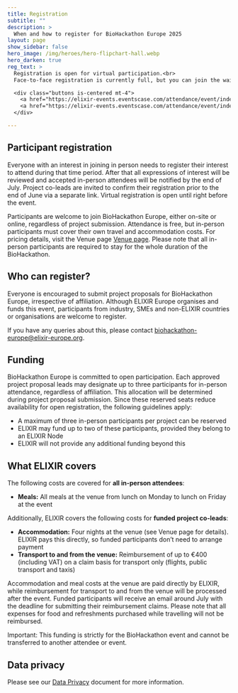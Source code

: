 ```yaml
---
title: Registration
subtitle: ""
description: >
  When and how to register for BioHackathon Europe 2025
layout: page
show_sidebar: false
hero_image: /img/heroes/hero-flipchart-hall.webp
hero_darken: true
reg_text: >
  Registration is open for virtual participation.<br>
  Face-to-face registration is currently full, but you can join the waiting list.

  <div class="buttons is-centered mt-4">
    <a href="https://elixir-events.eventscase.com/attendance/event/index/45232/EN?step=login" class="button is-size-5">Register now (virtual)</a>
    <a href="https://elixir-events.eventscase.com/attendance/event/index/45232/EN?step=login" class="button is-size-5 ml-3">Join the F2F waiting list</a>
  </div>

---
```


## Participant registration

Everyone with an interest in joining in person needs to register their interest to attend during that time period. After that all expressions of interest will be reviewed and accepted in-person attendees will be notified by the end of July. Project co-leads are invited to confirm their registration prior to the end of June via a separate link. Virtual registration is open until right before the event.

Participants are welcome to join BioHackathon Europe, either on-site or online, regardless of project submission. Attendance is free, but in-person participants must cover their own travel and accommodation costs. For pricing details, visit the Venue page [Venue page](/venue/). Please note that all in-person participants are required to stay for the whole duration of the BioHackathon.

## Who can register?
Everyone is encouraged to submit project proposals for BioHackathon Europe, irrespective of affiliation. Although ELIXIR Europe organises and funds this event, participants from industry, SMEs and non-ELIXIR countries or organisations are welcome to register. 

If you have any queries about this, please contact <biohackathon-europe@elixir-europe.org>.

## Funding 

BioHackathon Europe is committed to open participation. Each approved project proposal leads may designate up to three participants for in-person attendance, regardless of affiliation. This allocation will be determined during project proposal submission. Since these reserved seats reduce availability for open registration, the following guidelines apply:
  * A maximum of three in-person participants per project can be reserved
  * ELIXIR may fund up to two of these participants, provided they belong to an ELIXIR Node
  * ELIXIR will not provide any additional funding beyond this

## What ELIXIR covers

The following costs are covered for **all in-person attendees**: 
  * **Meals:** All meals at the venue from lunch on Monday to lunch on Friday at the event

Additionally, ELIXIR covers the following costs for **funded project co-leads**:
  * **Accommodation:** Four nights at the venue (see Venue page for details). ELIXIR pays this directly, so funded participants don’t need to arrange payment
  * **Transport to and from the venue:** Reimbursement of up to €400 (including VAT) on a claim basis for transport only (flights, public transport and taxis)

Accommodation and meal costs at the venue are paid directly by ELIXIR, while reimbursement for transport to and from the venue will be processed after the event. Funded participants will receive an email around July with the deadline for submitting their reimbursement claims. Please note that all expenses for food and refreshments purchased while travelling will not be reimbursed.

Important: This funding is strictly for the BioHackathon event and cannot be transferred to another attendee or event.

## Data privacy
Please see our [Data Privacy]([https://elixir-europe.org/events/code-of-conduct](https://drive.google.com/file/d/1Fk487FZ4I3QRuXV_HTIbiWX_XiGoDehz/view)) document for more information.
